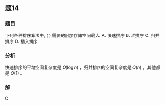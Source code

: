 ## 题14
### 题目
下列各种排序算法中, ( ) 需要的附加存储空间最大.
A. 快速排序 B. 堆排序 C. 归并排序 D. 插入排序
### 分析
快速排序的平均空间复杂度是 $O\left( {\log n}\right)$ ，归并排序的空间复杂度是 $O\left( n\right)$ ，其他都是 $O\left( 1\right)$ 。
### 解
C